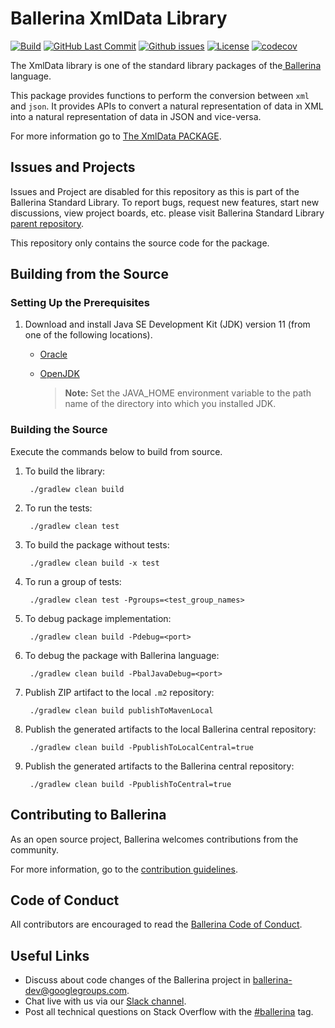 Ballerina XmlData Library
===================

  [![Build](https://github.com/ballerina-platform/module-ballerina-xmldata/workflows/Build/badge.svg)](https://github.com/ballerina-platform/module-ballerina-xmldata/actions?query=workflow%3ABuild)
  [![GitHub Last Commit](https://img.shields.io/github/last-commit/ballerina-platform/module-ballerina-xmldata.svg)](https://github.com/ballerina-platform/module-ballerina-xmldata/commits/master)
  [![Github issues](https://img.shields.io/github/issues/ballerina-platform/ballerina-standard-library/module/xmldata.svg?label=Open%20Issues)](https://github.com/ballerina-platform/ballerina-standard-library/labels/module%2Fxmldata)
  [![License](https://img.shields.io/badge/License-Apache%202.0-blue.svg)](https://opensource.org/licenses/Apache-2.0)
  [![codecov](https://codecov.io/gh/ballerina-platform/module-ballerina-xmldata/branch/master/graph/badge.svg)](https://codecov.io/gh/ballerina-platform/module-ballerina-xmldata)

The XmlData library is one of the standard library packages of the<a target="_blank" href="https://ballerina.io/"> Ballerina</a> language.

This package provides functions to perform the conversion between `xml` and `json`. It provides APIs to convert a natural representation of data in XML into a natural representation of data in JSON and vice-versa.

For more information go to [The XmlData PACKAGE](https://ballerina.io/learn/api-docs/ballerina/xmldata/).

## Issues and Projects 

Issues and Project are disabled for this repository as this is part of the Ballerina Standard Library. To report bugs, request new features, start new discussions, view project boards, etc. please visit Ballerina Standard Library [parent repository](https://github.com/ballerina-platform/ballerina-standard-library). 

This repository only contains the source code for the package.

## Building from the Source

### Setting Up the Prerequisites

1. Download and install Java SE Development Kit (JDK) version 11 (from one of the following locations).
   * [Oracle](https://www.oracle.com/java/technologies/javase-jdk11-downloads.html)
   
   * [OpenJDK](https://openjdk.java.net/projects/jdk/11/)
   
        > **Note:** Set the JAVA_HOME environment variable to the path name of the directory into which you installed JDK.
     
### Building the Source

Execute the commands below to build from source.

1. To build the library:
        
        ./gradlew clean build
        
2. To run the tests:

        ./gradlew clean test
        
3. To build the package without tests:

        ./gradlew clean build -x test

4. To run a group of tests:

        ./gradlew clean test -Pgroups=<test_group_names>

5. To debug package implementation:

        ./gradlew clean build -Pdebug=<port>
        
6. To debug the package with Ballerina language:

        ./gradlew clean build -PbalJavaDebug=<port>
        
7. Publish ZIP artifact to the local `.m2` repository:

        ./gradlew clean build publishToMavenLocal

8. Publish the generated artifacts to the local Ballerina central repository:
   
        ./gradlew clean build -PpublishToLocalCentral=true
9. Publish the generated artifacts to the Ballerina central repository:

        ./gradlew clean build -PpublishToCentral=true

## Contributing to Ballerina

As an open source project, Ballerina welcomes contributions from the community. 

For more information, go to the [contribution guidelines](https://github.com/ballerina-platform/ballerina-lang/blob/master/CONTRIBUTING.md).

## Code of Conduct

All contributors are encouraged to read the [Ballerina Code of Conduct](https://ballerina.io/code-of-conduct).

## Useful Links

* Discuss about code changes of the Ballerina project in [ballerina-dev@googlegroups.com](mailto:ballerina-dev@googlegroups.com).
* Chat live with us via our [Slack channel](https://ballerina.io/community/slack/).
* Post all technical questions on Stack Overflow with the [#ballerina](https://stackoverflow.com/questions/tagged/ballerina) tag.